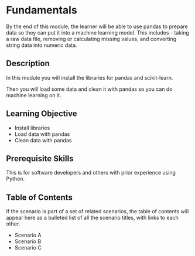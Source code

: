 # Fundamentals


By the end of this module, the learner will be able to use pandas to prepare data so they can put it into a machine learning model. This includes - taking a raw data file, removing or calculating missing values, and converting string data into numeric data.

## Description

In this module you will install the libraries for pandas and scikit-learn.

Then you will load some data and clean it with pandas so you can do machine learning on it.

## Learning Objective

- Install libraries
- Load data with pandas
- Clean data with pandas

## Prerequisite Skills

This is for software developers and others with prior experience using Python.

## Table of Contents

If the scenario is part of a set of related scenarios, the table of contents will appear here as a bulleted list of all the scenario titles, with links to each other.

- Scenario A
- Scenario B
- Scenario C


